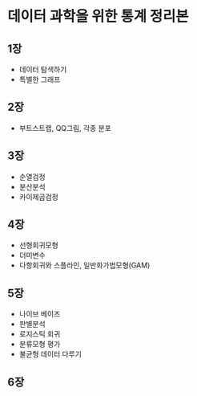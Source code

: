 # 데이터 과학을 위한 통계 정리본

## 1장
- 데이터 탐색하기
- 특별한 그래프

## 2장
- 부트스트랩, QQ그림, 각종 분포

## 3장
- 순열검정
- 분산분석
- 카이제곱검정

## 4장
- 선형회귀모형
- 더미변수
- 다항회귀와 스플라인, 일반화가법모형(GAM)

## 5장
- 나이브 베이즈
- 판별분석
- 로지스틱 회귀
- 분류모형 평가
- 불균형 데이터 다루기

## 6장




